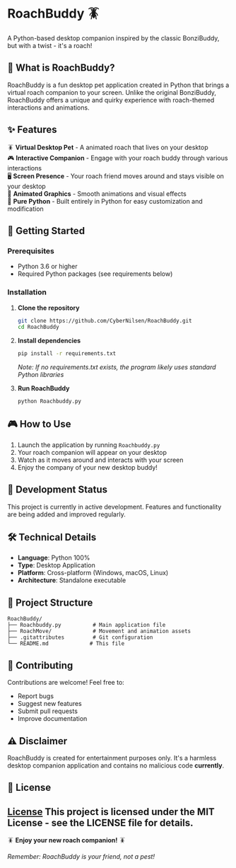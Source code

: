 # RoachBuddy 🪳

A Python-based desktop companion inspired by the classic BonziBuddy, but with a twist - it's a roach! 

## 🐛 What is RoachBuddy?

RoachBuddy is a fun desktop pet application created in Python that brings a virtual roach companion to your screen. Unlike the original BonziBuddy, RoachBuddy offers a unique and quirky experience with roach-themed interactions and animations.

## ✨ Features

🪳 **Virtual Desktop Pet** - A animated roach that lives on your desktop  
🎮 **Interactive Companion** - Engage with your roach buddy through various interactions  
🖥️ **Screen Presence** - Your roach friend moves around and stays visible on your desktop  
🎨 **Animated Graphics** - Smooth animations and visual effects  
🐍 **Pure Python** - Built entirely in Python for easy customization and modification  

## 🚀 Getting Started

### Prerequisites
- Python 3.6 or higher
- Required Python packages (see requirements below)

### Installation

1. **Clone the repository**
   ```bash
   git clone https://github.com/CyberNilsen/RoachBuddy.git
   cd RoachBuddy
   ```

2. **Install dependencies**
   ```bash
   pip install -r requirements.txt
   ```
   *Note: If no requirements.txt exists, the program likely uses standard Python libraries*

3. **Run RoachBuddy**
   ```bash
   python Roachbuddy.py
   ```

## 🎮 How to Use

1. Launch the application by running `Roachbuddy.py`
2. Your roach companion will appear on your desktop
3. Watch as it moves around and interacts with your screen
4. Enjoy the company of your new desktop buddy!

## 🔧 Development Status

This project is currently in active development. Features and functionality are being added and improved regularly.

## 🛠️ Technical Details

- **Language**: Python 100%
- **Type**: Desktop Application
- **Platform**: Cross-platform (Windows, macOS, Linux)
- **Architecture**: Standalone executable

## 📁 Project Structure

```
RoachBuddy/
├── Roachbuddy.py          # Main application file
├── RoachMove/             # Movement and animation assets
├── .gitattributes         # Git configuration
└── README.md             # This file
```

## 🤝 Contributing

Contributions are welcome! Feel free to:
- Report bugs
- Suggest new features
- Submit pull requests
- Improve documentation

## ⚠️ Disclaimer

RoachBuddy is created for entertainment purposes only. It's a harmless desktop companion application and contains no malicious code **currently**.

## 📜 License

[License](https://github.com/CyberNilsen/RoachBuddy/blob/master/LICENSE)
This project is licensed under the MIT License - see the LICENSE file for details.
---

🪳 **Enjoy your new roach companion!** 🪳

*Remember: RoachBuddy is your friend, not a pest!*
